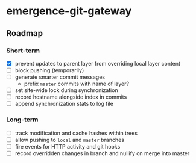 # emergence-git-gateway

## Roadmap

### Short-term

- [X] prevent updates to parent layer from overriding local layer content
- [ ] block pushing (temporarily)
- [ ] generate smarter commit messages
  - prefix `master` commits with name of layer?
- [ ] set site-wide lock during synchronization
- [ ] record hostname alongside index in commits
- [ ] append synchronization stats to log file

### Long-term

- [ ] track modification and cache hashes within trees
- [ ] allow pushing to `local` and `master` branches
- [ ] fire events for HTTP activity and git hooks
- [ ] record overridden changes in branch and nullify on merge into master
